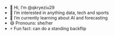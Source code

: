 - 👋 Hi, I’m @qkryeziu29
- 👀 I’m interested in anything data, tech and sports
- 🌱 I’m currently learning about AI and forecasting 
- 😄 Pronouns: she/her
- ⚡ Fun fact: can do a standing backflip

<!---
qkryeziu29/qkryeziu29 is a ✨ special ✨ repository because its `README.md` (this file) appears on your GitHub profile.
You can click the Preview link to take a look at your changes.
--->
